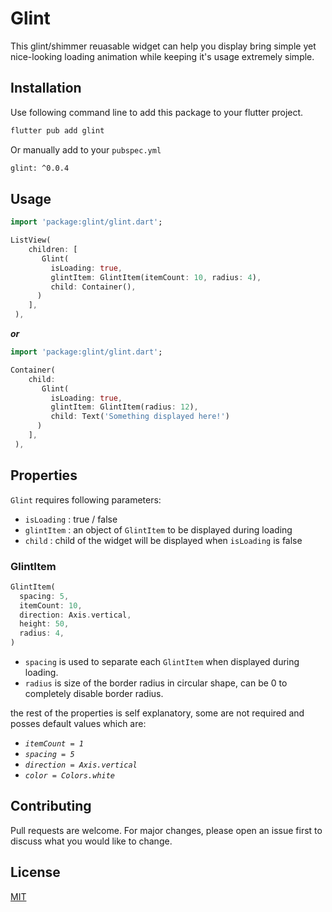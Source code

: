 # Glint

This glint/shimmer reuasable widget can help you display bring simple yet nice-looking loading animation while keeping it's usage extremely simple.


## Installation

Use following command line to add this package to your flutter project.

```bash
flutter pub add glint
```

Or manually add to your `pubspec.yml`

```bash
glint: ^0.0.4
```

## Usage

```dart
import 'package:glint/glint.dart';

ListView(
    children: [
       Glint(
         isLoading: true,
         glintItem: GlintItem(itemCount: 10, radius: 4),
         child: Container(),
      )
    ],
 ),
```

***or***

```dart
import 'package:glint/glint.dart';

Container(
    child:
       Glint(
         isLoading: true,
         glintItem: GlintItem(radius: 12),
         child: Text('Something displayed here!')
      )
    ],
 ),
```

## Properties

`Glint` requires following parameters:
   - `isLoading` : true / false
   - `glintItem` : an object of `GlintItem` to be displayed during loading
   - `child` : child of the widget will be displayed when `isLoading` is false

### GlintItem

```dart
GlintItem(
  spacing: 5,
  itemCount: 10,
  direction: Axis.vertical,
  height: 50,
  radius: 4,
)
```

- `spacing` is used to separate each `GlintItem` when displayed during loading. 
- `radius` is size of the border radius in circular shape, can be 0 to completely disable border radius.

the rest of the properties is self explanatory, some are not required and posses default values which are:

- *`itemCount = 1`*
- *`spacing = 5`*
- *`direction = Axis.vertical`*
- *`color = Colors.white`*

## Contributing

Pull requests are welcome. For major changes, please open an issue first
to discuss what you would like to change. 

## License

[MIT](https://choosealicense.com/licenses/mit/)